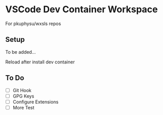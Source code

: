 # VSCode Dev Container Workspace

For pkuphysu/wxsls repos

## Setup

To be added...

Reload after install dev container


## To Do

- [ ] Git Hook
- [ ] GPG Keys
- [ ] Configure Extensions
- [ ] More Test
